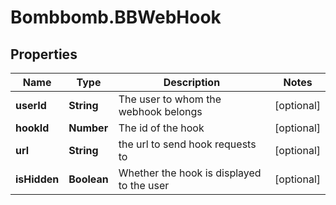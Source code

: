 # Bombbomb.BBWebHook

## Properties
Name | Type | Description | Notes
------------ | ------------- | ------------- | -------------
**userId** | **String** | The user to whom the webhook belongs | [optional] 
**hookId** | **Number** | The id of the hook | [optional] 
**url** | **String** | the url to send hook requests to | [optional] 
**isHidden** | **Boolean** | Whether the hook is displayed to the user | [optional] 



